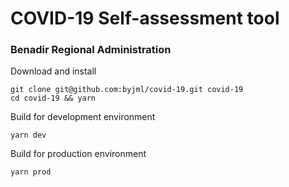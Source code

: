 # COVID-19 Self-assessment tool
### Benadir Regional Administration

Download and install

```
git clone git@github.com:byjml/covid-19.git covid-19
cd covid-19 && yarn
```

Build for development environment

```
yarn dev
```

Build for production environment

```
yarn prod
```
